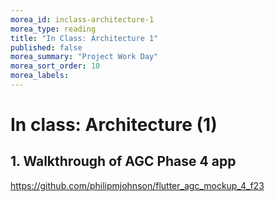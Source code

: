 ```yaml
---
morea_id: inclass-architecture-1
morea_type: reading
title: "In Class: Architecture 1"
published: false
morea_summary: "Project Work Day"
morea_sort_order: 10
morea_labels: 
---
```


# In class: Architecture (1)

## 1. Walkthrough of AGC Phase 4 app

<https://github.com/philipmjohnson/flutter_agc_mockup_4_f23>
